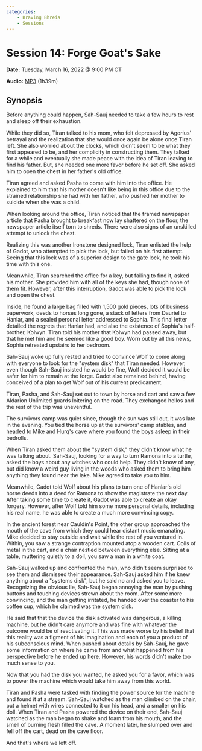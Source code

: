 ```yaml
---
categories:
    - Braving Bhreia
    - Sessions
---
```

# Session 14: Forge Goat's Sake

**Date:** Tuesday, March 16, 2022 @ 9:00 PM CT

**Audio:** [MP3](https://drive.google.com/file/d/1QeE4o-pzbCV-24GeqfJTWsoE4623Mxg5/view?usp=sharing) (1h39m)

## Synopsis

Before anything could happen, Sah-Sauj needed to take a few hours to rest and sleep off their exhaustion.

While they did so, Tiran talked to his mom, who felt depressed by Agorius' betrayal and the realization that she would once again be alone once Tiran left. She also worried about the clocks, which didn't seem to be what they first appeared to be, and her complicity in constructing them. They talked for a while and eventually she made peace with the idea of Tiran leaving to find his father. But, she needed one more favor before he set off. She asked him to open the chest in her father's old office.

Tiran agreed and asked Pasha to come with him into the office. He explained to him that his mother doesn't like being in this office due to the strained relationship she had with her father, who pushed her mother to suicide when she was a child.

When looking around the office, Tiran noticed that the framed newspaper article that Pasha brought to breakfast now lay shattered on the floor, the newspaper article itself torn to shreds. There were also signs of an unskilled attempt to unlock the chest.

Realizing this was another Ironstone designed lock, Tiran enlisted the help of Gadot, who attempted to pick the lock, but failed on his first attempt. Seeing that this lock was of a superior design to the gate lock, he took his time with this one.

Meanwhile, Tiran searched the office for a key, but failing to find it, asked his mother. She provided him with all of the keys she had, though none of them fit. However, after this interruption, Gadot was able to pick the lock and open the chest.

Inside, he found a large bag filled with 1,500 gold pieces, lots of business paperwork, deeds to horses long gone, a stack of letters from Dauriel to Hanlar, and a sealed personal letter addressed to Sophia. This final letter detailed the regrets that Hanlar had, and also the existence of Sophia's half-brother, Kolwyn. Tiran told his mother that Kolwyn had passed away, but that he met him and he seemed like a good boy. Worn out by all this news, Sophia retreated upstairs to her bedroom.

Sah-Sauj woke up fully rested and tried to convince Wolf to come along with everyone to look for the "system disk" that Tiran needed. However, even though Sah-Sauj insisted he would be fine, Wolf decided it would be safer for him to remain at the forge. Gadot also remained behind, having conceived of a plan to get Wolf out of his current predicament.

Tiran, Pasha, and Sah-Sauj set out to town by horse and cart and saw a few Aldarion Unlimited guards loitering on the road. They exchanged hellos and the rest of the trip was uneventful.

The survivors camp was quiet since, though the sun was still out, it was late in the evening. You tied the horse up at the survivors' camp stables, and headed to Mike and Hurq's cave where you found the boys asleep in their bedrolls.

When Tiran asked them about the "system disk," they didn't know what he was talking about. Sah-Sauj, looking for a way to turn Ramona into a turtle, asked the boys about any witches who could help. They didn't know of any, but did know a weird guy living in the woods who asked them to bring him anything they found near the lake. Mike agreed to take you to him.

Meanwhile, Gadot told Wolf about his plans to turn one of Hanlar's old horse deeds into a deed for Ramona to show the magistrate the next day. After taking some time to create it, Gadot was able to create an okay forgery. However, after Wolf told him some more personal details, including his real name, he was able to create a much more convincing copy.

In the ancient forest near Cauldin's Point, the other group approached the mouth of the cave from which they could hear distant music emanating. Mike decided to stay outside and wait while the rest of you ventured in. Within, you saw a strange contraption mounted atop a wooden cart. Coils of metal in the cart, and a chair nestled between everything else. Sitting at a table, muttering quietly to a doll, you saw a man in a white coat.

Sah-Sauj walked up and confronted the man, who didn't seem surprised to see them and dismissed their appearance. Sah-Sauj asked him if he knew anything about a "systems disk", but he said no and asked you to leave. Recognizing the obvious lie, Sah-Sauj began annoying the man by pushing buttons and touching devices strewn about the room. After some more convincing, and the man getting irritated, he handed over the coaster to his coffee cup, which he claimed was the system disk.

He said that that the device the disk activated was dangerous, a killing machine, but he didn't care anymore and was fine with whatever the outcome would be of reactivating it. This was made worse by his belief that this reality was a figment of his imagination and each of you a product of his subconscious mind. When pushed about details by Sah-Sauj, he gave some information on where he came from and what happened from his perspective before he ended up here. However, his words didn't make too much sense to you.

Now that you had the disk you wanted, he asked you for a favor, which was to power the machine which would take him away from this world.

Tiran and Pasha were tasked with finding the power source for the machine and found it at a stream. Sah-Sauj watched as the man climbed on the chair, put a helmet with wires connected to it on his head, and a smaller on his doll. When Tiran and Pasha powered the device on their end, Sah-Sauj watched as the man began to shake and foam from his mouth, and the smell of burning flesh filled the cave. A moment later, he slumped over and fell off the cart, dead on the cave floor.

And that's where we left off.
